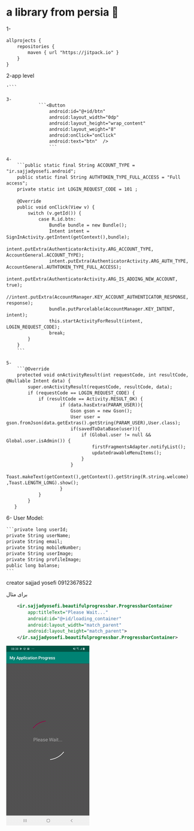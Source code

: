 # a library from persia 💖

1-
```project level
allprojects {
    repositories {
        maven { url "https://jitpack.io" }
    }
}
```

2-app level
```implementation 'com.github.yosefi1988:xAccountAuthenticator:1.3.0
'```

3-
            ```<Button
                android:id="@+id/btn"
                android:layout_width="0dp"
                android:layout_height="wrap_content"
                android:layout_weight="8"
                android:onClick="onClick"
                android:text="btn"  />
                ```

4-
    ```public static final String ACCOUNT_TYPE = "ir.sajjadyosefi.android";
    public static final String AUTHTOKEN_TYPE_FULL_ACCESS = "Full access";
    private static int LOGIN_REQUEST_CODE = 101 ;

    @Override
    public void onClick(View v) {
        switch (v.getId()) {
            case R.id.btn:
                Bundle bundle = new Bundle();
                Intent intent = SignInActivity.getIntent(getContext(),bundle);
                intent.putExtra(AuthenticatorActivity.ARG_ACCOUNT_TYPE, AccountGeneral.ACCOUNT_TYPE);
                intent.putExtra(AuthenticatorActivity.ARG_AUTH_TYPE, AccountGeneral.AUTHTOKEN_TYPE_FULL_ACCESS);
                intent.putExtra(AuthenticatorActivity.ARG_IS_ADDING_NEW_ACCOUNT, true);
                //intent.putExtra(AccountManager.KEY_ACCOUNT_AUTHENTICATOR_RESPONSE, response);
                bundle.putParcelable(AccountManager.KEY_INTENT, intent);
                this.startActivityForResult(intent, LOGIN_REQUEST_CODE);
                break;
        }
    } 
    ```

5-
    ```@Override
    protected void onActivityResult(int requestCode, int resultCode, @Nullable Intent data) {
        super.onActivityResult(requestCode, resultCode, data);
        if (requestCode == LOGIN_REQUEST_CODE) {
            if (resultCode == Activity.RESULT_OK) {
                    if (data.hasExtra(PARAM_USER)){
                        Gson gson = new Gson();
                        User user = gson.fromJson(data.getExtras().getString(PARAM_USER),User.class);
                        if(savedToDataBase(user)){
                            if (Global.user != null && Global.user.isAdmin()) {
                                firstFragmentsAdapter.notifyList();
                                updatedrawableMenuItems();
                            }
                        }
                        Toast.makeText(getContext(),getContext().getString(R.string.welcome) ,Toast.LENGTH_LONG).show();
                    }
            }
        }
   }
   ```


6- User Model:

	```private long userId;
	private String userName;
	private String email;
	private String mobileNumber;
	private String userImage;
	private String profileImage;
	public long balanse;
	```



















creator sajjad yosefi 09123678522

برای مثال
```xml
    <ir.sajjadyosefi.beautifulprogressbar.ProgressbarContainer
        app:titleText="Please Wait..."
        android:id="@+id/loading_container"
        android:layout_width="match_parent"
        android:layout_height="match_parent">
    </ir.sajjadyosefi.beautifulprogressbar.ProgressbarContainer>
```
![alt text](https://raw.githubusercontent.com/yosefi1988/beautifulprogressbar/master/app/src/main/res/drawable/device20190917083815.gif)

